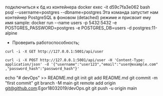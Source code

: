 подключиться к бд из контейнера
docker exec -it d59c7fa3e062 bash
psql --username=postgres --dbname=postgres
Эта команда запустит нам контейнер PostgreSQL в фоновом (detached) режиме и присвоит ему имя sample:
docker run --name users -p 5432:5432 -e POSTGRES_PASSWORD=postgres -e POSTGRES_DB=users -d postgres:11-alpine 

* Проверить работоспособность;
```shell
curl -i -X GET http://127.0.0.1:5001/api/user
```
```shell
curl -i -X POST http://127.0.0.1:5001/api/user -H 'Content-Type: application/json' -d '{"username":"user123","email":"user@example.com" ,"password_hash":"password_hash"}'
```
echo "# devOps" >> README.md
git init
git add README.md
git commit -m "first commit"
git branch -M main
git remote add origin git@github.com:Egor18032019/devOps.git
git push -u origin main